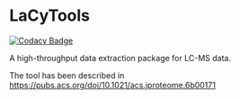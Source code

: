 # LaCyTools
[![Codacy Badge](https://api.codacy.com/project/badge/Grade/91d46a37931d43f78c540cf33363d93a)](https://www.codacy.com/project/Tarskin/LaCyTools/dashboard?utm_source=github.com&amp;utm_medium=referral&amp;utm_content=Tarskin/LaCyTools&amp;utm_campaign=Badge_Grade_Dashboard)

A high-throughput data extraction package for LC-MS data.

The tool has been described in https://pubs.acs.org/doi/10.1021/acs.jproteome.6b00171
